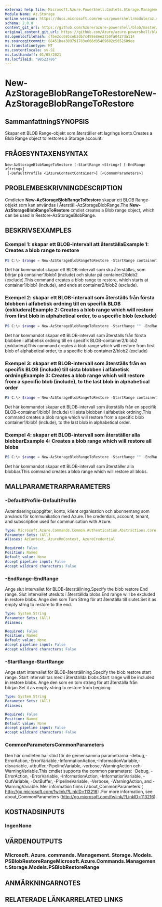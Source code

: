 ```yaml
---
external help file: Microsoft.Azure.PowerShell.Cmdlets.Storage.Management.dll-Help.xml
Module Name: Az.Storage
online version: https://docs.microsoft.com/en-us/powershell/module/az.storage/new-azstorageblobrangetorestore
schema: 2.0.0
content_git_url: https://github.com/Azure/azure-powershell/blob/master/src/Storage/Storage.Management/help/New-AzStorageBlobRangeToRestore.md
original_content_git_url: https://github.com/Azure/azure-powershell/blob/master/src/Storage/Storage.Management/help/New-AzStorageBlobRangeToRestore.md
ms.openlocfilehash: cfbe2cc695ceb2db7c498e8ee2750fa0427da114
ms.sourcegitcommit: 68451baa389791703e666d95469602c5652609ee
ms.translationtype: MT
ms.contentlocale: sv-SE
ms.lasthandoff: 01/05/2021
ms.locfileid: "98523786"
---
```

# <span data-ttu-id="66f72-101">New-AzStorageBlobRangeToRestore</span><span class="sxs-lookup"><span data-stu-id="66f72-101">New-AzStorageBlobRangeToRestore</span></span>

## <span data-ttu-id="66f72-102">Sammanfattning</span><span class="sxs-lookup"><span data-stu-id="66f72-102">SYNOPSIS</span></span>
<span data-ttu-id="66f72-103">Skapar ett BLOB Range-objekt som återställer ett lagrings konto.</span><span class="sxs-lookup"><span data-stu-id="66f72-103">Creates a Blob Range object to restores a Storage account.</span></span>

## <span data-ttu-id="66f72-104">FRÅGESYNTAXEN</span><span class="sxs-lookup"><span data-stu-id="66f72-104">SYNTAX</span></span>

```
New-AzStorageBlobRangeToRestore [-StartRange <String>] [-EndRange <String>]
 [-DefaultProfile <IAzureContextContainer>] [<CommonParameters>]
```

## <span data-ttu-id="66f72-105">PROBLEMBESKRIVNING</span><span class="sxs-lookup"><span data-stu-id="66f72-105">DESCRIPTION</span></span>
<span data-ttu-id="66f72-106">Cmdleten **New-AzStorageBlobRangeToRestore** skapar ett BLOB Range-objekt som kan användas i Återställ-AzStorageBlobRange.</span><span class="sxs-lookup"><span data-stu-id="66f72-106">The **New-AzStorageBlobRangeToRestore** cmdlet creates a Blob range object, which can be used in Restore-AzStorageBlobRange.</span></span>

## <span data-ttu-id="66f72-107">BESKRIVS</span><span class="sxs-lookup"><span data-stu-id="66f72-107">EXAMPLES</span></span>

### <span data-ttu-id="66f72-108">Exempel 1: skapar ett BLOB-intervall att återställa</span><span class="sxs-lookup"><span data-stu-id="66f72-108">Example 1: Creates a blob range to restore</span></span>
```powershell
PS C:\> $range = New-AzStorageBlobRangeToRestore -StartRange container1/blob1 -EndRange container2/blob2
```

<span data-ttu-id="66f72-109">Det här kommandot skapar ett BLOB-intervall som ska återställas, som börjar på container1/blob1 (include) och slutar på container2/blob2 (exclude).</span><span class="sxs-lookup"><span data-stu-id="66f72-109">This command creates a blob range to restore, which starts at container1/blob1 (include), and ends at container2/blob2 (exclude).</span></span>

### <span data-ttu-id="66f72-110">Exempel 2: skapar ett BLOB-intervall som återställs från första blobben i alfabetisk ordning till en specifik BLOB (exkludera)</span><span class="sxs-lookup"><span data-stu-id="66f72-110">Example 2: Creates a blob range which will restore from first blob in alphabetical order, to a specific blob (exclude)</span></span>
```powershell
PS C:\> $range = New-AzStorageBlobRangeToRestore -StartRange "" -EndRange container2/blob2
```

<span data-ttu-id="66f72-111">Det här kommandot skapar ett BLOB-intervall som återställs från första blobben i alfabetisk ordning till en specifik BLOB-container2/blob2 (exkludera)</span><span class="sxs-lookup"><span data-stu-id="66f72-111">This command creates a blob range which will restore from first blob of alphabetical order, to a specific blob container2/blob2 (exclude)</span></span>

### <span data-ttu-id="66f72-112">Exempel 3: skapar ett BLOB-intervall som återställs från en specifik BLOB (include) till sista blobben i alfabetisk ordning</span><span class="sxs-lookup"><span data-stu-id="66f72-112">Example 3: Creates a blob range which will restore from a specific blob (include), to the last blob in alphabetical order</span></span>
```powershell
PS C:\> $range = New-AzStorageBlobRangeToRestore -StartRange container1/blob1 -EndRange ""
```

<span data-ttu-id="66f72-113">Det här kommandot skapar ett BLOB-intervall som återställs från en specifik BLOB-container1/blob1 (include) till sista blobben i alfabetisk ordning.</span><span class="sxs-lookup"><span data-stu-id="66f72-113">This command creates a blob range which will restore from a specific blob container1/blob1 (include), to the last blob in alphabetical order.</span></span>

### <span data-ttu-id="66f72-114">Exempel 4: skapar ett BLOB-intervall som återställer alla blobbar</span><span class="sxs-lookup"><span data-stu-id="66f72-114">Example 4: Creates a blob range which will restore all blobs</span></span>
```powershell
PS C:\> $range = New-AzStorageBlobRangeToRestore -StartRange "" -EndRange ""
```

<span data-ttu-id="66f72-115">Det här kommandot skapar ett BLOB-intervall som återställer alla blobbar.</span><span class="sxs-lookup"><span data-stu-id="66f72-115">This command creates a blob range which will restore all blobs.</span></span>

## <span data-ttu-id="66f72-116">MALLPARAMETRAR</span><span class="sxs-lookup"><span data-stu-id="66f72-116">PARAMETERS</span></span>

### <span data-ttu-id="66f72-117">-DefaultProfile</span><span class="sxs-lookup"><span data-stu-id="66f72-117">-DefaultProfile</span></span>
<span data-ttu-id="66f72-118">Autentiseringsuppgifter, konto, klient organisation och abonnemang som används för kommunikation med Azure.</span><span class="sxs-lookup"><span data-stu-id="66f72-118">The credentials, account, tenant, and subscription used for communication with Azure.</span></span>

```yaml
Type: Microsoft.Azure.Commands.Common.Authentication.Abstractions.Core.IAzureContextContainer
Parameter Sets: (All)
Aliases: AzContext, AzureRmContext, AzureCredential

Required: False
Position: Named
Default value: None
Accept pipeline input: False
Accept wildcard characters: False
```

### <span data-ttu-id="66f72-119">-EndRange</span><span class="sxs-lookup"><span data-stu-id="66f72-119">-EndRange</span></span>
<span data-ttu-id="66f72-120">Ange slut intervallet för BLOB-återställning.</span><span class="sxs-lookup"><span data-stu-id="66f72-120">Specify the blob restore End range.</span></span>
<span data-ttu-id="66f72-121">Slut intervallet utesluts i återställda blobs.</span><span class="sxs-lookup"><span data-stu-id="66f72-121">End range will be excluded in restore blobs.</span></span>
<span data-ttu-id="66f72-122">Ange den som Tom Strng för att återställa till slutet.</span><span class="sxs-lookup"><span data-stu-id="66f72-122">Set it as empty strng to restore to the end.</span></span>

```yaml
Type: System.String
Parameter Sets: (All)
Aliases:

Required: False
Position: Named
Default value: None
Accept pipeline input: False
Accept wildcard characters: False
```

### <span data-ttu-id="66f72-123">-StartRange</span><span class="sxs-lookup"><span data-stu-id="66f72-123">-StartRange</span></span>
<span data-ttu-id="66f72-124">Ange start intervallet för BLOB-återställning.</span><span class="sxs-lookup"><span data-stu-id="66f72-124">Specify the blob restore start range.</span></span>
<span data-ttu-id="66f72-125">Start intervall tas med i återställda blobs.</span><span class="sxs-lookup"><span data-stu-id="66f72-125">Start range will be included in restore blobs.</span></span>
<span data-ttu-id="66f72-126">Ange den som en tom sträng för att återställa från början.</span><span class="sxs-lookup"><span data-stu-id="66f72-126">Set it as empty string to restore from begining.</span></span>

```yaml
Type: System.String
Parameter Sets: (All)
Aliases:

Required: False
Position: Named
Default value: None
Accept pipeline input: False
Accept wildcard characters: False
```

### <span data-ttu-id="66f72-127">CommonParameters</span><span class="sxs-lookup"><span data-stu-id="66f72-127">CommonParameters</span></span>
<span data-ttu-id="66f72-128">Den här cmdleten har stöd för de gemensamma parametrarna:-debug,-ErrorAction,-ErrorVariable,-InformationAction,-InformationVariable,-disvariable,-utbuffer,-PipelineVariable,-verbose,-WarningAction och-WarningVariable.</span><span class="sxs-lookup"><span data-stu-id="66f72-128">This cmdlet supports the common parameters: -Debug, -ErrorAction, -ErrorVariable, -InformationAction, -InformationVariable, -OutVariable, -OutBuffer, -PipelineVariable, -Verbose, -WarningAction, and -WarningVariable.</span></span> <span data-ttu-id="66f72-129">Mer information finns i about_CommonParameters ( http://go.microsoft.com/fwlink/?LinkID=113216) .</span><span class="sxs-lookup"><span data-stu-id="66f72-129">For more information, see about_CommonParameters (http://go.microsoft.com/fwlink/?LinkID=113216).</span></span>

## <span data-ttu-id="66f72-130">KOSTNADS</span><span class="sxs-lookup"><span data-stu-id="66f72-130">INPUTS</span></span>

### <span data-ttu-id="66f72-131">Ingen</span><span class="sxs-lookup"><span data-stu-id="66f72-131">None</span></span>

## <span data-ttu-id="66f72-132">VÄRDEN</span><span class="sxs-lookup"><span data-stu-id="66f72-132">OUTPUTS</span></span>

### <span data-ttu-id="66f72-133">Microsoft. Azure. commands. Management. Storage. Models. PSBlobRestoreRange</span><span class="sxs-lookup"><span data-stu-id="66f72-133">Microsoft.Azure.Commands.Management.Storage.Models.PSBlobRestoreRange</span></span>

## <span data-ttu-id="66f72-134">ANMÄRKNINGAR</span><span class="sxs-lookup"><span data-stu-id="66f72-134">NOTES</span></span>

## <span data-ttu-id="66f72-135">RELATERADE LÄNKAR</span><span class="sxs-lookup"><span data-stu-id="66f72-135">RELATED LINKS</span></span>
